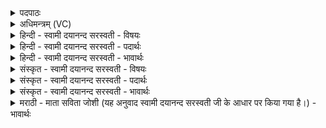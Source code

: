 <details><summary>पदपाठः</summary>

अ॒यम्। अ॒ग्निः। वी॒रत॑म॒ इति॑ वी॒रऽत॑मः। व॒यो॒धा इति॑ वयः॒ऽधाः। स॒ह॒स्रियः॑। द्यो॒त॒ता॒म्। अप्र॑युच्छ॒न्नित्यप्र॑ऽयुच्छन्। वि॒भ्राज॑मान॒ इति॑ वि॒ऽभ्राज॑मानः। स॒रि॒रस्य॑। मध्ये॑। उप॑। प्र। या॒हि॒। दि॒व्यानि॑। धाम॑। ५२।
</details>

<details><summary>अधिमन्त्रम् (VC)</summary>

- अग्निर्देवता
- परमेष्ठी ऋषिः
- निचृदार्षी त्रिष्टुप्
- धैवतः
</details>

<details><summary>हिन्दी - स्वामी दयानन्द सरस्वती - विषयः</summary>

धर्मात्माओं के तुल्य अन्य लोगों को वर्तना चाहिये, यह विषय अगले मन्त्र में कहा है ॥
</details>

<details><summary>हिन्दी - स्वामी दयानन्द सरस्वती - पदार्थः</summary>

पदार्थान्वयभाषाः -  जो (अयम्) यह (वीरतमः) अपने बल से शत्रुओं को अत्यन्त व्याप्त होने तथा (वयोधाः) सब के जीवन को धारण करनेवाला (सहस्रियः) असंख्य योद्धाजनों के समान योद्धा (सरिरस्य) आकाश के (मध्ये) बीच (विभ्राजमानः) विशेष करके विद्या और न्याय से प्रकाशित सो (अप्रयुच्छन्) प्रमादरहित होते हुए (अग्निः) अग्नि के तुल्य सेनापति आप (द्योतताम्) प्रकाशित हूजिये और (दिव्यानि) अच्छे (धाम) जन्म, कर्म और स्थानों को (उप, प्र, याहि) प्राप्त हूजिये ॥५२ ॥
</details>

<details><summary>हिन्दी - स्वामी दयानन्द सरस्वती - भावार्थः</summary>

भावार्थभाषाः -  मनुष्यों को चाहिये कि धर्मात्मा जनों के साथ निवास कर, प्रमाद को छोड़ और जितेन्द्रियता से अवस्था बढ़ा के विद्या और धर्म के अनुष्ठान से पवित्र होके परोपकारी होवें ॥५२ ॥
</details>

<details><summary>संस्कृत - स्वामी दयानन्द सरस्वती - विषयः</summary>

धार्मिकजनवदितरैर्वर्तितव्यमित्याह ॥
</details>

<details><summary>संस्कृत - स्वामी दयानन्द सरस्वती - पदार्थः</summary>

पदार्थान्वयभाषाः -  योऽयं वीरतमो वयोधाः सहस्रियः सरिरस्य मध्ये विभ्राजमानोऽप्रयुच्छन्नग्निरिव स भवान् द्योतताम्। दिव्यानि धाम धामानि त्वमुपप्रयाहि ॥५२ ॥
</details>

<details><summary>संस्कृत - स्वामी दयानन्द सरस्वती - भावार्थः</summary>

भावार्थभाषाः -  मनुष्या धार्मिकैर्जनैः सहोषित्वा प्रमादं विहाय जितेन्द्रियत्वेन जीवनं वर्धयित्वा विद्याधर्मानुष्ठानेन पवित्रा भूत्वा परोपकारिणः सन्तु ॥५२ ॥
</details>

<details><summary>मराठी - माता सविता जोशी (यह अनुवाद स्वामी दयानन्द सरस्वती जी के आधार पर किया गया है।) - भावार्थः</summary>

भावार्थभाषाः -  माणसांनी धर्मात्मा लोकांबरोबर राहावे. प्रमाद न करता जितेन्द्रिय बनून आयुष्य वाढवावे. विद्या आणि धर्माच्या अनुष्ठानाने पवित्र होऊन परोपकारी बनावे.
</details>